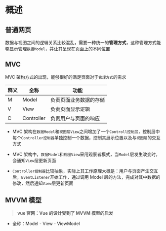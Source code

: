 # 概述

## 普通网页

数据与视图之间的逻辑关系比较混乱，需要一种统一的**管理方式**，这种管理方式能够显示管理`数据Model`，并让其呈现在页面上的不同位置

## MVC

MVC 架构方式的出现，能够很好的满足页面对于`管理方式`的需求

| 释义 | 全称       | 功能                   |
| ---- | ---------- | ---------------------- |
| M    | Model      | 负责页面业务数据的存储 |
| V    | View       | 负责页面显示逻辑       |
| C    | Controller | 负责用户与页面的响应   |

- MVC 架构在`数据Model`和`视图层View`之间增加了一个`Controll控制层`，控制层中每个`Controller控制器`单独控制一个数据，控制其展示位置以及与`视图层`的交互方式
- MVC 架构中，`数据Model`和`视图View`采用观察者模式，当`Model`层发生改变时，会通知`View`层更新页面

- `Controller控制器`比较抽象，实际上其工作原理大概是：用户与页面产生交互后，`EventListener`开始工作，通过调用 Model 层的方法，完成对其中数据的修改，然后通知`View`层更新页面

## MVVM 模型

> **vue 官网：Vue 的设计受到了 MVVM 模型的启发**

- 全称：Model - View - ViewModel
